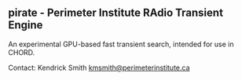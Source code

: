 ## pirate - Perimeter Institute RAdio Transient Engine

An experimental GPU-based fast transient search, intended for use in CHORD.

Contact: Kendrick Smith <kmsmith@perimeterinstitute.ca>
